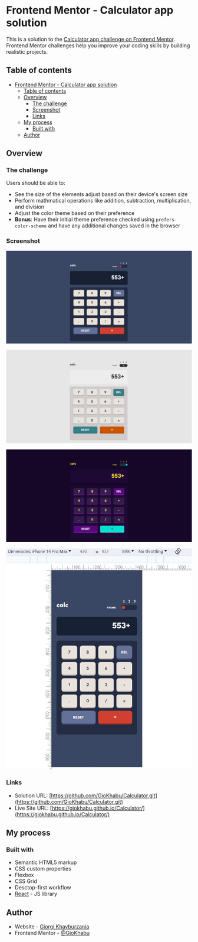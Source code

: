 # Frontend Mentor - Calculator app solution

This is a solution to the [Calculator app challenge on Frontend Mentor](https://www.frontendmentor.io/challenges/calculator-app-9lteq5N29). Frontend Mentor challenges help you improve your coding skills by building realistic projects.

## Table of contents

- [Frontend Mentor - Calculator app solution](#frontend-mentor---calculator-app-solution)
  - [Table of contents](#table-of-contents)
  - [Overview](#overview)
    - [The challenge](#the-challenge)
    - [Screenshot](#screenshot)
    - [Links](#links)
  - [My process](#my-process)
    - [Built with](#built-with)
  - [Author](#author)

## Overview

### The challenge

Users should be able to:

- See the size of the elements adjust based on their device's screen size
- Perform mathmatical operations like addition, subtraction, multiplication, and division
- Adjust the color theme based on their preference
- **Bonus**: Have their initial theme preference checked using `prefers-color-scheme` and have any additional changes saved in the browser

### Screenshot

![](./public/images/Main.JPG)

![](./public/images/Main2.JPG)

![](./public/images/Main3.JPG)

![](./public/images/Main_mobile.JPG)

### Links

- Solution URL: [https://github.com/GioKhabu/Calculator.git](https://github.com/GioKhabu/Calculator.git)
- Live Site URL: [https://giokhabu.github.io/Calculator/](https://giokhabu.github.io/Calculator/)


## My process

### Built with

- Semantic HTML5 markup
- CSS custom properties
- Flexbox
- CSS Grid
- Desctop-first workflow
- [React](https://reactjs.org/) - JS library

## Author

- Website - [Giorgi Khavburzania](https://github.com/GioKhabu)
- Frontend Mentor - [@GioKhabu](https://www.frontendmentor.io/profile/GioKhabu)
